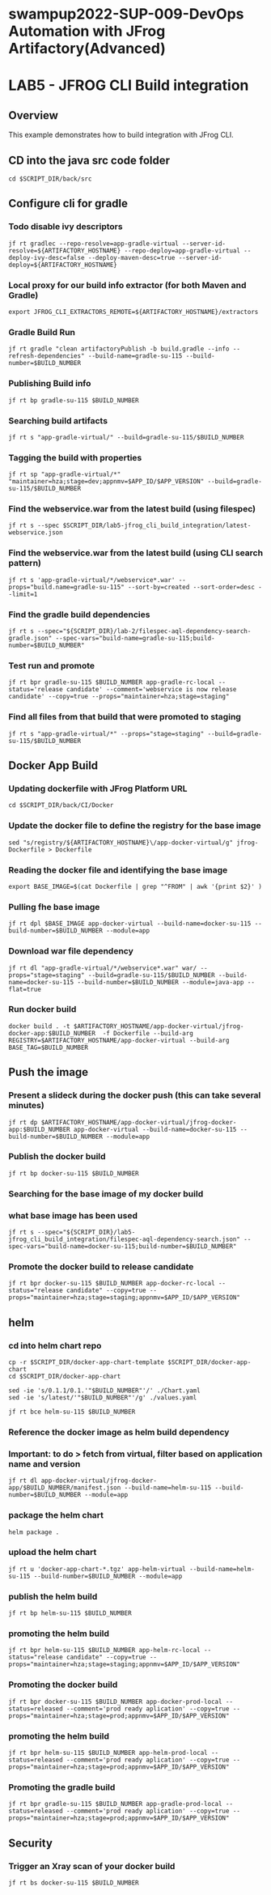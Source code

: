 # swampup2022-SUP-009-DevOps Automation with JFrog Artifactory(Advanced) 
# LAB5 - JFROG CLI Build integration

## Overview
This example demonstrates how to build integration with JFrog CLI.

## CD into the java src code folder 
```console
cd $SCRIPT_DIR/back/src
```

## Configure cli for gradle
### Todo disable ivy descriptors
```console
jf rt gradlec --repo-resolve=app-gradle-virtual --server-id-resolve=${ARTIFACTORY_HOSTNAME} --repo-deploy=app-gradle-virtual --deploy-ivy-desc=false --deploy-maven-desc=true --server-id-deploy=${ARTIFACTORY_HOSTNAME}
```

### Local proxy for our build info extractor (for both Maven and Gradle)
```console
export JFROG_CLI_EXTRACTORS_REMOTE=${ARTIFACTORY_HOSTNAME}/extractors
```

### Gradle Build Run
```console
jf rt gradle "clean artifactoryPublish -b build.gradle --info --refresh-dependencies" --build-name=gradle-su-115 --build-number=$BUILD_NUMBER
```

### Publishing Build info
```console
jf rt bp gradle-su-115 $BUILD_NUMBER
```

### Searching build artifacts
```console
jf rt s "app-gradle-virtual/" --build=gradle-su-115/$BUILD_NUMBER
```

### Tagging the build with properties
```console
jf rt sp "app-gradle-virtual/*" "maintainer=hza;stage=dev;appnmv=$APP_ID/$APP_VERSION" --build=gradle-su-115/$BUILD_NUMBER
```

### Find the webservice.war from the latest build (using filespec)
```console
jf rt s --spec $SCRIPT_DIR/lab5-jfrog_cli_build_integration/latest-webservice.json
```

### Find the webservice.war from the latest build (using CLI search pattern)
```console
jf rt s 'app-gradle-virtual/*/webservice*.war' --props="build.name=gradle-su-115" --sort-by=created --sort-order=desc --limit=1
```

### Find the gradle build dependencies
```console
jf rt s --spec="${SCRIPT_DIR}/lab-2/filespec-aql-dependency-search-gradle.json" --spec-vars="build-name=gradle-su-115;build-number=$BUILD_NUMBER"
```

### Test run and promote
```console
jf rt bpr gradle-su-115 $BUILD_NUMBER app-gradle-rc-local --status='release candidate' --comment='webservice is now release candidate' --copy=true --props="maintainer=hza;stage=staging"
```

### Find all files from that build that were promoted to staging
```console
jf rt s "app-gradle-virtual/*" --props="stage=staging" --build=gradle-su-115/$BUILD_NUMBER
```

## Docker App Build
### Updating dockerfile with JFrog Platform URL
```console
cd $SCRIPT_DIR/back/CI/Docker
```

### Update the docker file to define the registry for the base image
```console
sed "s/registry/${ARTIFACTORY_HOSTNAME}\/app-docker-virtual/g" jfrog-Dockerfile > Dockerfile
```

### Reading the docker file and identifying the base image
```console
export BASE_IMAGE=$(cat Dockerfile | grep "^FROM" | awk '{print $2}' )
```

### Pulling fhe base image
```console
jf rt dpl $BASE_IMAGE app-docker-virtual --build-name=docker-su-115 --build-number=$BUILD_NUMBER --module=app
```

### Download war file dependency
```console
jf rt dl "app-gradle-virtual/*/webservice*.war" war/ --props="stage=staging" --build=gradle-su-115/$BUILD_NUMBER --build-name=docker-su-115 --build-number=$BUILD_NUMBER --module=java-app --flat=true
```

### Run docker build
```console
docker build . -t $ARTIFACTORY_HOSTNAME/app-docker-virtual/jfrog-docker-app:$BUILD_NUMBER  -f Dockerfile --build-arg REGISTRY=$ARTIFACTORY_HOSTNAME/app-docker-virtual --build-arg BASE_TAG=$BUILD_NUMBER
```

## Push the image
### Present a slideck during the docker push (this can take several minutes)
```console
jf rt dp $ARTIFACTORY_HOSTNAME/app-docker-virtual/jfrog-docker-app:$BUILD_NUMBER app-docker-virtual --build-name=docker-su-115 --build-number=$BUILD_NUMBER --module=app
```

### Publish the docker build
```console
jf rt bp docker-su-115 $BUILD_NUMBER
```

### Searching for the base image of my docker build
### what base image has been used
```console
jf rt s --spec="${SCRIPT_DIR}/lab5-jfrog_cli_build_integration/filespec-aql-dependency-search.json" --spec-vars="build-name=docker-su-115;build-number=$BUILD_NUMBER"
```

### Promote the docker build to release candidate
```console
jf rt bpr docker-su-115 $BUILD_NUMBER app-docker-rc-local --status="release candidate" --copy=true --props="maintainer=hza;stage=staging;appnmv=$APP_ID/$APP_VERSION"
```

## helm
### cd into helm chart repo
```console
cp -r $SCRIPT_DIR/docker-app-chart-template $SCRIPT_DIR/docker-app-chart
cd $SCRIPT_DIR/docker-app-chart

sed -ie 's/0.1.1/0.1.'"$BUILD_NUMBER"'/' ./Chart.yaml
sed -ie 's/latest/'"$BUILD_NUMBER"'/g' ./values.yaml

jf rt bce helm-su-115 $BUILD_NUMBER
```

### Reference the docker image as helm build dependency
### Important: to do > fetch from virtual, filter based on application name and version
```console
jf rt dl app-docker-virtual/jfrog-docker-app/$BUILD_NUMBER/manifest.json --build-name=helm-su-115 --build-number=$BUILD_NUMBER --module=app
```

### package the helm chart 
```console
helm package .
```

### upload the helm chart
```console
jf rt u 'docker-app-chart-*.tgz' app-helm-virtual --build-name=helm-su-115 --build-number=$BUILD_NUMBER --module=app
```

### publish the helm build
```console
jf rt bp helm-su-115 $BUILD_NUMBER
```

### promoting the helm build 
```console
jf rt bpr helm-su-115 $BUILD_NUMBER app-helm-rc-local --status="release candidate" --copy=true --props="maintainer=hza;stage=staging;appnmv=$APP_ID/$APP_VERSION"
```

### Promoting the docker build
```console
jf rt bpr docker-su-115 $BUILD_NUMBER app-docker-prod-local --status=released --comment='prod ready aplication' --copy=true --props="maintainer=hza;stage=prod;appnmv=$APP_ID/$APP_VERSION"
```

### promoting the helm build 
```console
jf rt bpr helm-su-115 $BUILD_NUMBER app-helm-prod-local --status=released --comment='prod ready aplication' --copy=true --props="maintainer=hza;stage=prod;appnmv=$APP_ID/$APP_VERSION"
```

### Promoting the gradle build
```console
jf rt bpr gradle-su-115 $BUILD_NUMBER app-gradle-prod-local --status=released --comment='prod ready aplication' --copy=true --props="maintainer=hza;stage=prod;appnmv=$APP_ID/$APP_VERSION"
```

## Security
### Trigger an Xray scan of your docker build
```console
jf rt bs docker-su-115 $BUILD_NUMBER
```